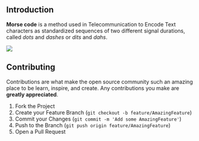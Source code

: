 ## Introduction 
**Morse code** is a method used in Telecommunication to Encode Text characters as standardized sequences of two different signal durations, called _dots_ and _dashes_ or _dits_ and _dahs_.

<img src ="https://upload.wikimedia.org/wikipedia/commons/thumb/b/b5/International_Morse_Code.svg/600px-International_Morse_Code.svg.png">

## Contributing

Contributions are what make the open source community such an amazing place to be learn, inspire, and create. Any contributions you make are **greatly appreciated**.

1. Fork the Project
2. Create your Feature Branch (`git checkout -b feature/AmazingFeature`)
3. Commit your Changes (`git commit -m 'Add some AmazingFeature'`)
4. Push to the Branch (`git push origin feature/AmazingFeature`)
5. Open a Pull Request

